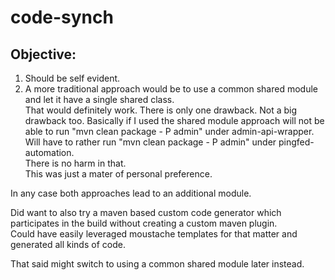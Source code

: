 # code-synch

## Objective:
1. Should be self evident.   
2. A more traditional approach would be to use a common shared module and let it have a single shared class.  
That would definitely work.
There is only one drawback. Not a big drawback too.
Basically if I used the shared module approach will not be able to run "mvn clean package - P admin" under admin-api-wrapper.  
Will have to rather run "mvn clean package - P admin" under pingfed-automation.  
There is no harm in that.  
This was just a mater of personal preference.  

In any case both approaches lead to an additional module.   
 
Did want to also try  a maven based custom code generator which participates in the build without creating a custom maven plugin.  
Could have easily leveraged moustache templates for that matter and generated all kinds of code.  

That said might switch to using a common shared module later instead.  
